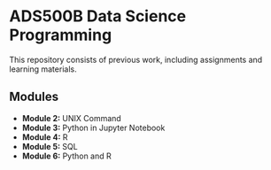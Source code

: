 # ADS500B Data Science Programming

This repository consists of previous work, including assignments and learning materials.

## Modules

- **Module 2:** UNIX Command
- **Module 3:** Python in Jupyter Notebook
- **Module 4:** R
- **Module 5:** SQL
- **Module 6:** Python and R
